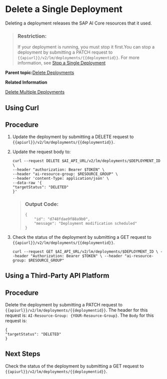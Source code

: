<!-- loio1b0b3612e5f948a6af5e593a61f711ce -->

# Delete a Single Deployment

Deleting a deployment releases the SAP AI Core resources that it used.

> ### Restriction:  
> If your deployment is running, you must stop it first.You can stop a deployment by submitting a PATCH request to `{{apiurl}}/v2/lm/deployments/{{deploymentid}}`. For more information, see [Stop a Single Deployment](stop-a-single-deployment-1fa8955.md)

**Parent topic:**[Delete Deployments](delete-deployments-0193d17.md " ")

**Related Information**  


[Delete Multiple Deployments](delete-multiple-deployments-6b521aa.md "")

<a name="task_i3h_n13_tcc"/>

<!-- task\_i3h\_n13\_tcc -->

## Using Curl



<a name="task_i3h_n13_tcc__steps_ulk_mnd_5cc"/>

## Procedure

1.  Update the deployment by submitting a DELETE request to `{{apiurl}}/v2/lm/deployments/{{deploymentid}}`.

2.  Update the request body to:

    ```
    curl --request DELETE $AI_API_URL/v2/lm/deployments/$DEPLOYMENT_ID \
    --header "authorization: Bearer $TOKEN" \
    --header "ai-resource-group: $RESOURCE_GROUP" \
    --header 'content-Type: application/json' \
    --data-raw '{
    "targetStatus": "DELETED"
    }'
    
    ```

    > ### Output Code:  
    > ```
    > {
    >     "id": "d748fdae9f88a9b0",
    >     "message": "Deployment modification scheduled"
    > }
    > 
    > ```

3.  Check the status of the deployment by submitting a GET request to `{{apiurl}}/v2/lm/deployments/{{deploymentid}}`.

    ```
    curl --request GET $AI_API_URL/v2/lm/deployments/$DEPLOYMENT_ID \ --header "Authorization: Bearer $TOKEN" \ --header "ai-resource-group: $RESOURCE_GROUP"
    ```


<a name="task_cxf_n13_tcc"/>

<!-- task\_cxf\_n13\_tcc -->

## Using a Third-Party API Platform



<a name="task_cxf_n13_tcc__steps_fs5_dzd_cyb"/>

## Procedure

Delete the deployment by submitting a PATCH request to `{{apiurl}}/v2/lm/deployments/{{deploymentid}}`. The header for this request is: `AI-Resource-Group: {YOUR-Resource-Group}`. The `Body` for this request is:

```
{
"targetStatus": "DELETED"
}
```



<a name="task_cxf_n13_tcc__postreq_ndq_yws_zxb"/>

## Next Steps

Check the status of the deployment by submitting a GET request to `{{apiurl}}/v2/lm/deployments/{{deploymentid}}`.

